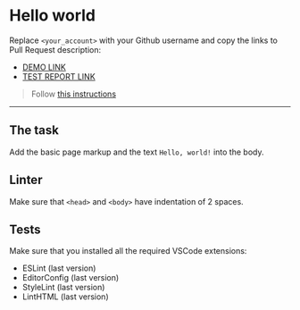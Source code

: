 # Hello world

Replace `<your_account>` with your Github username and copy the links to Pull Request description:
- [DEMO LINK](https://TommasoGiacopini.github.io/layout_hello-world/)
- [TEST REPORT LINK](https://TommasoGiacopini.github.io/layout_hello-world/report/html_report/)

> Follow [this instructions](https://mate-academy.github.io/layout_task-guideline/#how-to-solve-the-layout-tasks-on-github)
___

## The task

Add the basic page markup and the text `Hello, world!` into the body.

## Linter

Make sure that `<head>` and `<body>` have indentation of 2 spaces.

## Tests

Make sure that you installed all the required VSCode extensions:

- ESLint (last version)
- EditorConfig (last version)
- StyleLint (last version)
- LintHTML (last version)
